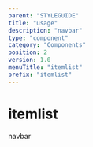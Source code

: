 ```yaml
---
parent: "STYLEGUIDE"
title: "usage"
description: "navbar"
type: "component"
category: "Components"
position: 2
version: 1.0
menuTitle: "itemlist"
prefix: "itemlist"
---
```


# itemlist

<!-- > This component was based on the itemlist component of [Vuetify](https://vuetifyjs.com/en/components/itemlist/ "Vuetify's itemlist component")

## Usage -->

navbar

<!-- Component template need to be here -->

<doc-component :file="'STYLEGUIDE/itemlist/STYLEGUIDE_itemlist-usage'" :name="'itemlist'"></doc-component >
